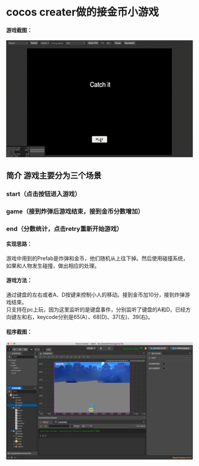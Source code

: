 # cocos creater做的接金币小游戏
#### 游戏截图：
![截图](capture/out.gif)
## 简介 游戏主要分为三个场景
### start（点击按钮进入游戏）
### game（接到炸弹后游戏结束，接到金币分数增加）
### end（分数统计，点击retry重新开始游戏）

#### 实现思路：
游戏中用到的Prefab是炸弹和金币，他们随机从上往下掉。然后使用碰撞系统，如果和人物发生碰撞，做出相应的处理。

#### 游戏方法：
通过键盘的左右或者A、D按键来控制小人的移动。接到金币加10分，接到炸弹游戏结束。  
只支持在pc上玩，因为这里监听的是键盘事件，分别监听了键盘的A和D，已经方向键左和右，keycode分别是65(A）、68(D)、37(左)、39(右)。

#### 程序截图：
![截图](capture/1.png)


